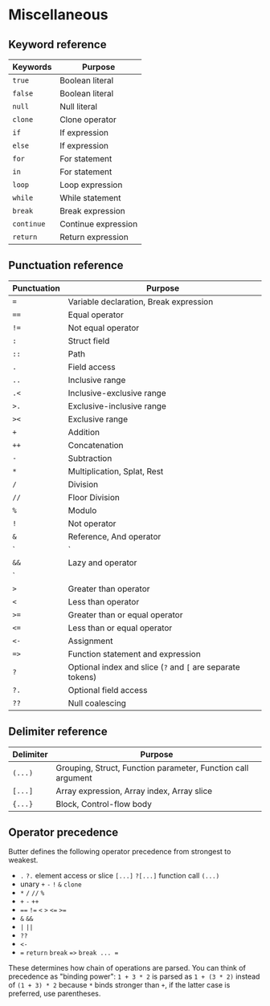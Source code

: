 # Miscellaneous

## Keyword reference

| Keywords   | Purpose             |
| ---------- | ------------------- |
| `true`     | Boolean literal     |
| `false`    | Boolean literal     |
| `null`     | Null literal        |
| `clone`    | Clone operator      |
| `if`       | If expression       |
| `else`     | If expression       |
| `for`      | For statement       |
| `in`       | For statement       |
| `loop`     | Loop expression     |
| `while`    | While statement     |
| `break`    | Break expression    |
| `continue` | Continue expression |
| `return`   | Return expression   |

## Punctuation reference

| Punctuation | Purpose                                                    |
| ----------- | ---------------------------------------------------------- |
| `=`         | Variable declaration, Break expression                     |
| `==`        | Equal operator                                             |
| `!=`        | Not equal operator                                         |
| `:`         | Struct field                                               |
| `::`        | Path                                                       |
| `.`         | Field access                                               |
| `..`        | Inclusive range                                            |
| `.<`        | Inclusive-exclusive range                                  |
| `>.`        | Exclusive-inclusive range                                  |
| `><`        | Exclusive range                                            |
| `+`         | Addition                                                   |
| `++`        | Concatenation                                              |
| `-`         | Subtraction                                                |
| `*`         | Multiplication, Splat, Rest                                |
| `/`         | Division                                                   |
| `//`        | Floor Division                                             |
| `%`         | Modulo                                                     |
| `!`         | Not operator                                               |
| `&`         | Reference, And operator                                    |
| `|`         | Or operator                                                |
| `&&`        | Lazy and operator                                          |
| `||`        | Lazy or operator                                           |
| `>`         | Greater than operator                                      |
| `<`         | Less than operator                                         |
| `>=`        | Greater than or equal operator                             |
| `<=`        | Less than or equal operator                                |
| `<-`        | Assignment                                                 |
| `=>`        | Function statement and expression                          |
| `?`         | Optional index and slice (`?` and `[` are separate tokens) |
| `?.`        | Optional field access                                      |
| `??`        | Null coalescing                                            |

## Delimiter reference

| Delimiter | Purpose                                                      |
| --------- | ------------------------------------------------------------ |
| `(...)`   | Grouping, Struct, Function parameter, Function call argument |
| `[...]`   | Array expression, Array index, Array slice                   |
| `{...}`   | Block, Control-flow body                                     |

## Operator precedence

Butter defines the following operator precedence from strongest to weakest.

- `.` `?.` element access or slice `[...]` `?[...]` function call `(...)`
- unary `+` `-` `!` `&` `clone`
- `*` `/` `//` `%`
- `+` `-` `++`
- `==` `!=` `<` `>` `<=` `>=`
- `&` `&&`
- `|` `||`
- `??`
- `<-`
- `=` `return` `break` `=>` `break ... =`

These determines how chain of operations are parsed. You can think of precedence as "binding power": `1 + 3 * 2` is parsed as `1 + (3 * 2)` instead of `(1 + 3) * 2` because `*` binds stronger than `+`, if the latter case is preferred, use parentheses.
